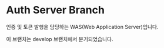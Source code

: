 # Auth Server Branch

인증 및 토큰 발행을 담당하는 WAS(Web Application Server)입니다.

이 브랜치는 develop 브랜치에서 분기되었습니다.
